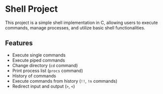 # Shell Project

This project is a simple shell implementation in C, allowing users to execute commands, manage processes, and utilize basic shell functionalities.

## Features

- Execute single commands
- Execute piped commands
- Change directory (`cd` command)
- Print process list (`procs` command)
- History of commands
- Execute commands from history (`!!`, `!n` commands)
- Redirect input and output (`>`, `<`)
